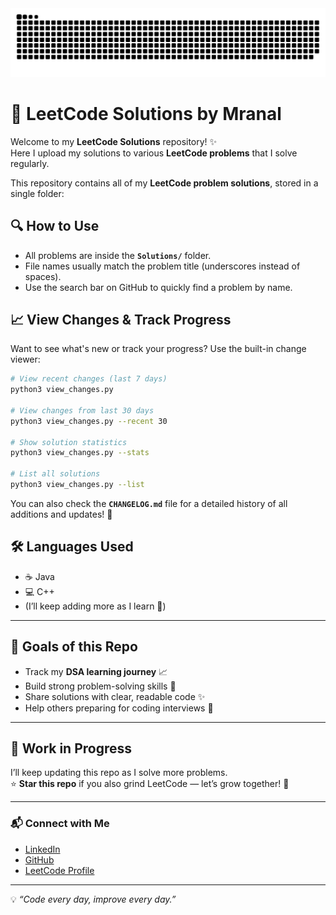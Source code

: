 <img src="https://raw.githubusercontent.com/ishandutta2007/snk/output-svg-only/github-contribution-grid-snake.svg" alt="e" style="max-width: 100%;">

# 🚀 LeetCode Solutions by Mranal

Welcome to my **LeetCode Solutions** repository! ✨  
Here I upload my solutions to various **LeetCode problems** that I solve regularly.  

This repository contains all of my **LeetCode problem solutions**, stored in a single folder:

<!-- activity graph heroku-app end -->
## 🔍 How to Use
- All problems are inside the **`Solutions/`** folder.  
- File names usually match the problem title (underscores instead of spaces).  
- Use the search bar on GitHub to quickly find a problem by name.  

## 📈 View Changes & Track Progress
Want to see what's new or track your progress? Use the built-in change viewer:

```bash
# View recent changes (last 7 days)
python3 view_changes.py

# View changes from last 30 days  
python3 view_changes.py --recent 30

# Show solution statistics
python3 view_changes.py --stats

# List all solutions
python3 view_changes.py --list
```

You can also check the **`CHANGELOG.md`** file for a detailed history of all additions and updates! 📝


## 🛠️ Languages Used

- ☕ Java  
- 💻 C++  
- (I’ll keep adding more as I learn 🚀)   

---

## 🎯 Goals of this Repo

- Track my **DSA learning journey** 📈  
- Build strong problem-solving skills 💪  
- Share solutions with clear, readable code ✨  
- Help others preparing for coding interviews 🔑  

---

## 🚧 Work in Progress

I’ll keep updating this repo as I solve more problems.  
⭐ **Star this repo** if you also grind LeetCode — let’s grow together! 🚀  

---

### 📬 Connect with Me
- [LinkedIn](https://www.linkedin.com/in/mranal0/)  
- [GitHub](https://github.com/mranal0)  
- [LeetCode Profile](https://leetcode.com/u/mranal0/)  

---

💡 *“Code every day, improve every day.”*
